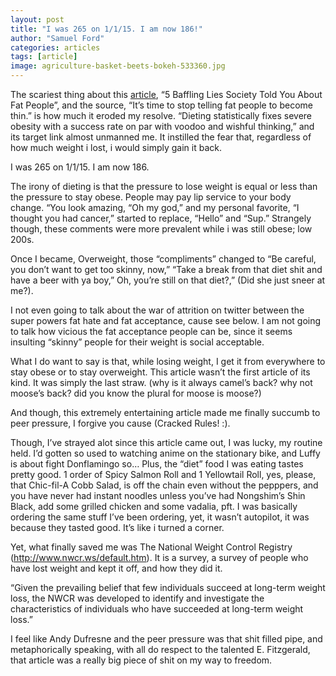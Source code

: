 ```yaml
---
layout: post
title: "I was 265 on 1/1/15. I am now 186!"
author: "Samuel Ford"
categories: articles
tags: [article]
image: agriculture-basket-beets-bokeh-533360.jpg
---
```


The scariest thing about this <a href="https://www.cracked.com/article_22964_5-baffling-lies-society-told-you-about-fat-people.html">article</a>, “5 Baffling Lies Society Told You About Fat People”, and the source,  “It’s time to stop telling fat people to become thin.” is how much it eroded my resolve. “Dieting statistically fixes severe obesity with a success rate on par with voodoo and wishful thinking,” and its target link almost unmanned me. It instilled the fear that, regardless of how much weight i lost, i would simply gain it back.

I was 265 on 1/1/15. I am now 186.

The irony of dieting is that the pressure to lose weight is equal or less than the pressure to stay obese. People may pay lip service to your body change. “You look amazing, “Oh my god,” and my personal favorite, “I thought you had cancer,” started to replace, “Hello” and “Sup.” Strangely though, these comments were more prevalent while i was still obese; low 200s.

Once I became, Overweight, those “compliments” changed to “Be careful, you don’t want to get too skinny, now,” “Take a break from that diet shit and have a beer with ya boy,” Oh, you’re still on that diet?,” (Did she just sneer at me?).

I not even going to talk about the war of attrition on twitter between the super powers fat hate and fat acceptance, cause see below. I am not going to talk how vicious the fat acceptance people can be, since it seems insulting “skinny” people for their weight is social acceptable.

What I do want to say is that, while losing weight, I get it from everywhere to stay obese or to stay overweight. This article wasn’t the first article of its kind. It was simply the last straw. (why is it always camel’s back? why not moose’s back? did you know the plural for moose is moose?)

And though, this extremely entertaining article made me finally succumb to peer pressure, I forgive you cause (Cracked Rules! :).

Though, I’ve strayed alot since this article came out, I was lucky, my routine held. I’d gotten so used to watching anime on the stationary bike, and Luffy is about fight Donflamingo so… Plus, the “diet” food I was eating tastes pretty good. 1 order of Spicy Salmon Roll and 1 Yellowtail Roll, yes, please, that Chic-fil-A Cobb Salad, is off the chain even without the pepppers, and you have never had instant noodles unless you’ve had Nongshim’s Shin Black, add some grilled chicken and some vadalia, pft. I was basically ordering the same stuff I’ve been ordering, yet, it wasn’t autopilot, it was because they tasted good. It’s like i turned a corner.

Yet, what finally saved me was The National Weight Control Registry (http://www.nwcr.ws/default.htm). It is a survey, a survey of people who have lost weight and kept it off, and how they did it.

“Given the prevailing belief that few individuals succeed at long-term weight loss, the NWCR was developed to identify and investigate the characteristics of individuals who have succeeded at long-term weight loss.”

I feel like Andy Dufresne and the peer pressure was that shit filled pipe, and metaphorically speaking, with all do respect to the talented E. Fitzgerald, that article was a really big piece of shit on my way to freedom.